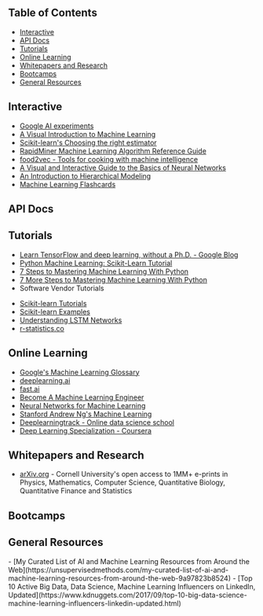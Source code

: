 ## Table of Contents
- <a href="#interactive">Interactive</a>
- <a href="#apidocs">API Docs</a>
- <a href="#tutorials">Tutorials</a>
- <a href="#moocs">Online Learning</a>
- <a href="#whitepapers">Whitepapers and Research</a>
- <a href="#bootcamps">Bootcamps</a>
- <a href="#resources">General Resources</a>

<h2><a name="interactive">Interactive</a></h2>

- [Google AI experiments](https://aiexperiments.withgoogle.com)
- [A Visual Introduction to Machine Learning](http://www.r2d3.us/visual-intro-to-machine-learning-part-1/)
- [Scikit-learn's Choosing the right estimator](http://scikit-learn.org/stable/tutorial/machine_learning_map/)
- [RapidMiner Machine Learning Algorithm Reference Guide](http://mod.rapidminer.com/#app)
- [food2vec - Tools for cooking with machine intelligence](https://altosaar.github.io/food2vec/)
- [A Visual and Interactive Guide to the Basics of Neural Networks](https://jalammar.github.io/visual-interactive-guide-basics-neural-networks/)
- [An Introduction to Hierarchical Modeling](http://mfviz.com/hierarchical-models/)
- [Machine Learning Flashcards](https://machinelearningflashcards.com/)

<h2><a name="apidocs">API Docs</a></h2>


<h2><a name="tutorials">Tutorials</a></h2>

- [Learn TensorFlow and deep learning, without a Ph.D. - Google Blog](https://cloud.google.com/blog/big-data/2017/01/learn-tensorflow-and-deep-learning-without-a-phd)
- [Python Machine Learning: Scikit-Learn Tutorial](https://www.datacamp.com/community/tutorials/machine-learning-python)
- [7 Steps to Mastering Machine Learning With Python](http://www.kdnuggets.com/2015/11/seven-steps-machine-learning-python.html)
- [7 More Steps to Mastering Machine Learning With Python](http://www.kdnuggets.com/2017/03/seven-more-steps-machine-learning-python.html)
- Software Vendor Tutorials
+ [Scikit-learn Tutorials](http://scikit-learn.org/stable/tutorial/)
+ [Scikit-learn Examples](http://scikit-learn.org/stable/auto_examples/)
+ [Understanding LSTM Networks](http://colah.github.io/posts/2015-08-Understanding-LSTMs/)
+ [r-statistics.co](http://r-statistics.co/)

<h2><a name="moocs">Online Learning</a></h2>

- [Google's Machine Learning Glossary](https://developers.google.com/machine-learning/glossary/)
- [deeplearning.ai](https://www.deeplearning.ai/)
- [fast.ai](http://www.fast.ai/)
- [Become A Machine Learning Engineer](https://www.udacity.com/course/machine-learning-engineer-nanodegree--nd009)
- [Neural Networks for Machine Learning](https://www.coursera.org/learn/neural-networks)
- [Stanford Andrew Ng's Machine Learning](https://www.coursera.org/learn/machine-learning)
- [Deeplearningtrack - Online data science school](https://www.deeplearningtrack.com/)
- [Deep Learning Specialization - Coursera](https://www.coursera.org/specializations/deep-learning)

<h2><a name="whitepapers">Whitepapers and Research</a></h2>

- [arXiv.org](https://arxiv.org/) - Cornell University's open access to 1MM+ e-prints in Physics, Mathematics, Computer Science, Quantitative Biology, Quantitative Finance and Statistics

<h2><a name="bootcamps">Bootcamps</a></h2>

<h2><a name="resources">General Resources</a></h2>
- [My Curated List of AI and Machine Learning Resources from Around the Web](https://unsupervisedmethods.com/my-curated-list-of-ai-and-machine-learning-resources-from-around-the-web-9a97823b8524)
- [Top 10 Active Big Data, Data Science, Machine Learning Influencers on LinkedIn, Updated](https://www.kdnuggets.com/2017/09/top-10-big-data-science-machine-learning-influencers-linkedin-updated.html)